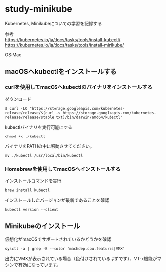 # study-minikube

Kubernetes, Minikubeについての学習を記録する


参考  
https://kubernetes.io/ja/docs/tasks/tools/install-kubectl/  
https://kubernetes.io/ja/docs/tasks/tools/install-minikube/

OS:Mac


## macOSへkubectlをインストールする

### curlを使用してmacOSへkubectlのバイナリをインストールする

ダウンロード
```
$ curl -LO "https://storage.googleapis.com/kubernetes-release/release/$(curl -s https://storage.googleapis.com/kubernetes-release/release/stable.txt)/bin/darwin/amd64/kubectl"
```
kubectlバイナリを実行可能にする
```
chmod +x ./kubectl
```

バイナリをPATHの中に移動させてください。
```
mv ./kubectl /usr/local/bin/kubectl
```

### Homebrewを使用してmacOSへインストールする

インストールコマンドを実行
```
brew install kubectl 
```

インストールしたバージョンが最新であることを確認
```
kubectl version --client
```

## Minikubeのインストール

仮想化がmacOSでサポートされているかどうかを確認
```
sysctl -a | grep -E --color 'machdep.cpu.features|VMX'
```
出力にVMXが表示されている場合（色付けされているはずです）、VT-x機能がマシンで有効になっています。

